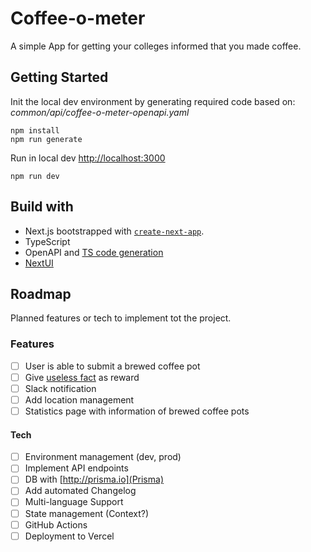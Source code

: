 # Coffee-o-meter

A simple App for getting your colleges informed that you made coffee.

## Getting Started

Init the local dev environment by generating required code based on: *common/api/coffee-o-meter-openapi.yaml*

```
npm install
npm run generate
```

Run in local dev [http://localhost:3000](http://localhost:3000)

```
npm run dev
```

## Build with

- Next.js bootstrapped with [`create-next-app`](https://github.com/vercel/next.js/tree/canary/packages/create-next-app).
- TypeScript 
- OpenAPI and [TS code generation](https://github.com/ferdikoomen/openapi-typescript-codegen)
- [NextUI](https://nextui.org/docs/)

## Roadmap

Planned features or tech to implement tot the project.
### Features
- [ ] User is able to submit a brewed coffee pot
- [ ] Give [useless fact](https://useless-facts.sameerkumar.website/api) as reward 
- [ ] Slack notification
- [ ] Add location management
- [ ] Statistics page with information of brewed coffee pots

#### Tech
- [ ] Environment management (dev, prod)
- [ ] Implement API endpoints
- [ ] DB with [http://prisma.io](Prisma)
- [ ] Add automated Changelog
- [ ] Multi-language Support
- [ ] State management (Context?)
- [ ] GitHub Actions
- [ ] Deployment to Vercel